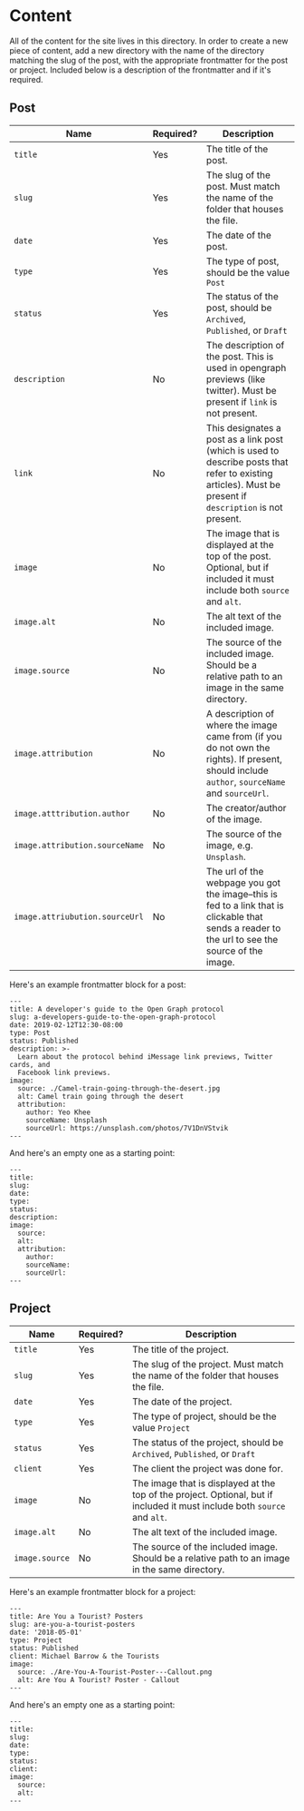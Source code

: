 # Content

All of the content for the site lives in this directory. In order to create a new piece of content, add a new directory with the name of the directory matching the slug of the post, with the appropriate frontmatter for the post or project. Included below is a description of the frontmatter and if it's required.

## Post

| Name                           | Required? | Description                                                                                                                                               |
| ------------------------------ | --------- | --------------------------------------------------------------------------------------------------------------------------------------------------------- |
| `title`                        | Yes       | The title of the post.                                                                                                                                    |
| `slug`                         | Yes       | The slug of the post. Must match the name of the folder that houses the file.                                                                             |
| `date`                         | Yes       | The date of the post.                                                                                                                                     |
| `type`                         | Yes       | The type of post, should be the value `Post`                                                                                                              |
| `status`                       | Yes       | The status of the post, should be `Archived`, `Published`, or `Draft`                                                                                     |
| `description`                  | No        | The description of the post. This is used in opengraph previews (like twitter). Must be present if `link` is not present.                                 |
| `link`                         | No        | This designates a post as a link post (which is used to describe posts that refer to existing articles). Must be present if `description` is not present. |
| `image`                        | No        | The image that is displayed at the top of the post. Optional, but if included it must include both `source` and `alt`.                                    |
| `image.alt`                    | No        | The alt text of the included image.                                                                                                                       |
| `image.source`                 | No        | The source of the included image. Should be a relative path to an image in the same directory.                                                            |
| `image.attribution`            | No        | A description of where the image came from (if you do not own the rights). If present, should include `author`, `sourceName` and `sourceUrl`.             |
| `image.atttribution.author`    | No        | The creator/author of the image.                                                                                                                          |
| `image.attribution.sourceName` | No        | The source of the image, e.g. `Unsplash`.                                                                                                                 |
| `image.attriubution.sourceUrl` | No        | The url of the webpage you got the image–this is fed to a link that is clickable that sends a reader to the url to see the source of the image.           |

Here's an example frontmatter block for a post:

    ---
    title: A developer's guide to the Open Graph protocol
    slug: a-developers-guide-to-the-open-graph-protocol
    date: 2019-02-12T12:30-08:00
    type: Post
    status: Published
    description: >-
      Learn about the protocol behind iMessage link previews, Twitter cards, and
      Facebook link previews.
    image:
      source: ./Camel-train-going-through-the-desert.jpg
      alt: Camel train going through the desert
      attribution:
        author: Yeo Khee
        sourceName: Unsplash
        sourceUrl: https://unsplash.com/photos/7V1DnVStvik
    ---

And here's an empty one as a starting point:

    ---
    title:
    slug:
    date:
    type:
    status:
    description:
    image:
      source:
      alt:
      attribution:
        author:
        sourceName:
        sourceUrl:
    ---

## Project

| Name           | Required? | Description                                                                                                               |
| -------------- | --------- | ------------------------------------------------------------------------------------------------------------------------- |
| `title`        | Yes       | The title of the project.                                                                                                 |
| `slug`         | Yes       | The slug of the project. Must match the name of the folder that houses the file.                                          |
| `date`         | Yes       | The date of the project.                                                                                                  |
| `type`         | Yes       | The type of project, should be the value `Project`                                                                        |
| `status`       | Yes       | The status of the project, should be `Archived`, `Published`, or `Draft`                                                  |
| `client`       | Yes       | The client the project was done for.                                                                                      |
| `image`        | No        | The image that is displayed at the top of the project. Optional, but if included it must include both `source` and `alt`. |
| `image.alt`    | No        | The alt text of the included image.                                                                                       |
| `image.source` | No        | The source of the included image. Should be a relative path to an image in the same directory.                            |

Here's an example frontmatter block for a project:

    ---
    title: Are You a Tourist? Posters
    slug: are-you-a-tourist-posters
    date: '2018-05-01'
    type: Project
    status: Published
    client: Michael Barrow & the Tourists
    image:
      source: ./Are-You-A-Tourist-Poster---Callout.png
      alt: Are You A Tourist? Poster - Callout
    ---

And here's an empty one as a starting point:

    ---
    title:
    slug:
    date:
    type:
    status:
    client:
    image:
      source:
      alt:
    ---

